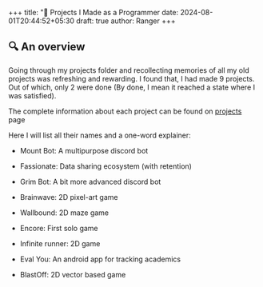 +++
title: "🍳 Projects I Made as a Programmer
date: 2024-08-01T20:44:52+05:30
draft: true
author: Ranger
+++

## 🔍 An overview

Going through my projects folder and recollecting memories of all my old projects was refreshing and rewarding. I found that, I had made 9 projects. Out of which, only 2 were done (By done, I mean it reached a state where I was satisfied).



The complete information about each project can be found on  [projects](https://thebreakthrough.netlify.app/projects/) page

Here I will list all their names and a one-word explainer:

- Mount Bot: A multipurpose discord bot

- Fassionate: Data sharing ecosystem (with retention)

- Grim Bot: A bit more advanced discord bot 

- Brainwave: 2D pixel-art game

- Wallbound: 2D maze game

- Encore: First solo game

- Infinite runner: 2D game

- Eval You: An android app for tracking academics

- BlastOff: 2D vector based game
  
   
